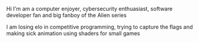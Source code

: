 Hi I'm am a computer enjoyer, cybersecurity enthuasiast, software developer fan and big fanboy of the Alien series

I am losing elo in competitive programming, trying to capture the flags and making sick animation using shaders for small games 

